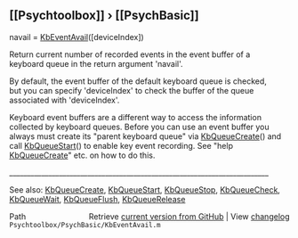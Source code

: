 ## [[Psychtoolbox]] &#8250; [[PsychBasic]]

navail = [KbEventAvail](KbEventAvail)([deviceIndex])  
  
Return current number of recorded events in the event buffer of a  
keyboard queue in the return argument 'navail'.  
  
By default, the event buffer of the default keyboard queue is checked,  
but you can specify 'deviceIndex' to check the buffer of the queue  
associated with 'deviceIndex'.  
  
Keyboard event buffers are a different way to access the information  
collected by keyboard queues. Before you can use an event buffer you  
always must create its "parent keyboard queue" via [KbQueueCreate](KbQueueCreate)() and  
call [KbQueueStart](KbQueueStart)() to enable key event recording. See "help  
[KbQueueCreate](KbQueueCreate)" etc. on how to do this.  
  
\_\_\_\_\_\_\_\_\_\_\_\_\_\_\_\_\_\_\_\_\_\_\_\_\_\_\_\_\_\_\_\_\_\_\_\_\_\_\_\_\_\_\_\_\_\_\_\_\_\_\_\_\_\_\_\_\_\_\_\_\_\_\_\_\_\_\_\_\_\_\_\_\_  
  
See also: [KbQueueCreate](KbQueueCreate), [KbQueueStart](KbQueueStart), [KbQueueStop](KbQueueStop), [KbQueueCheck](KbQueueCheck),  
           [KbQueueWait](KbQueueWait), [KbQueueFlush](KbQueueFlush), [KbQueueRelease](KbQueueRelease)  




<div class="code_header" style="text-align:right;">
  <span style="float:left;">Path&nbsp;&nbsp;</span> <span class="counter">Retrieve <a href=
  "https://raw.github.com/Psychtoolbox-3/Psychtoolbox-3/beta/Psychtoolbox/PsychBasic/KbEventAvail.m">current version from GitHub</a> | View <a href=
  "https://github.com/Psychtoolbox-3/Psychtoolbox-3/commits/beta/Psychtoolbox/PsychBasic/KbEventAvail.m">changelog</a></span>
</div>
<div class="code">
  <code>Psychtoolbox/PsychBasic/KbEventAvail.m</code>
</div>


